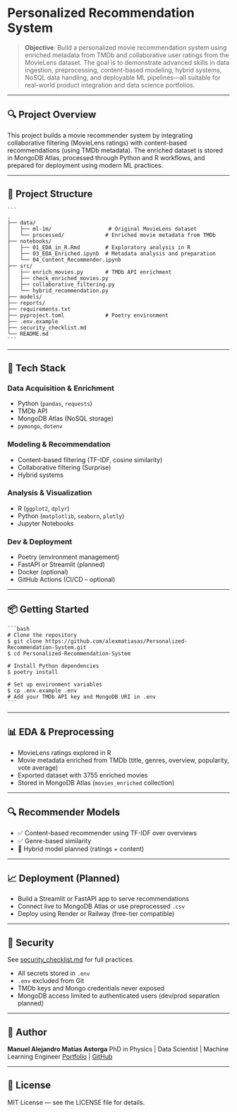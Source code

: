 # Personalized Recommendation System

> **Objective**: Build a personalized movie recommendation system using enriched metadata from TMDb and collaborative user ratings from the MovieLens dataset. The goal is to demonstrate advanced skills in data ingestion, preprocessing, content-based modeling, hybrid systems, NoSQL data handling, and deployable ML pipelines—all suitable for real-world product integration and data science portfolios.

---

## 🔍 Project Overview

This project builds a movie recommender system by integrating collaborative filtering (MovieLens ratings) with content-based recommendations (using TMDb metadata). The enriched dataset is stored in MongoDB Atlas, processed through Python and R workflows, and prepared for deployment using modern ML practices.

---

## 📁 Project Structure

    ```
    .
    ├── data/
    │   ├── ml-1m/                  # Original MovieLens dataset
    │   └── processed/             # Enriched movie metadata from TMDb
    ├── notebooks/
    │   ├── 01_EDA_in_R.Rmd        # Exploratory analysis in R
    │   ├── 03_EDA_Enriched.ipynb  # Metadata analysis and preparation
    │   └── 04_Content_Recommender.ipynb
    ├── src/
    │   ├── enrich_movies.py       # TMDb API enrichment
    │   ├── check_enriched_movies.py
    │   ├── collaborative_filtering.py
    │   └── hybrid_recommendation.py
    ├── models/
    ├── reports/
    ├── requirements.txt
    ├── pyproject.toml             # Poetry environment
    ├── .env.example
    ├── security_checklist.md
    └── README.md
    ```

---

## 🚀 Tech Stack

### Data Acquisition & Enrichment

* Python (`pandas`, `requests`)
* TMDb API
* MongoDB Atlas (NoSQL storage)
* `pymongo`, `dotenv`

### Modeling & Recommendation

* Content-based filtering (TF-IDF, cosine similarity)
* Collaborative filtering (Surprise)
* Hybrid systems

### Analysis & Visualization

* R (`ggplot2`, `dplyr`)
* Python (`matplotlib`, `seaborn`, `plotly`)
* Jupyter Notebooks

### Dev & Deployment

* Poetry (environment management)
* FastAPI or Streamlit (planned)
* Docker (optional)
* GitHub Actions (CI/CD – optional)

---

## 📦 Getting Started

    ```bash
    # Clone the repository
    $ git clone https://github.com/alexmatiasas/Personalized-Recommendation-System.git
    $ cd Personalized-Recommendation-System

    # Install Python dependencies
    $ poetry install

    # Set up environment variables
    $ cp .env.example .env
    # Add your TMDb API key and MongoDB URI in .env
    ```

---

## 📊 EDA & Preprocessing

* MovieLens ratings explored in R
* Movie metadata enriched from TMDb (title, genres, overview, popularity, vote average)
* Exported dataset with 3755 enriched movies
* Stored in MongoDB Atlas (`movies_enriched` collection)

---

## 🔍 Recommender Models

* ✅ Content-based recommender using TF-IDF over overviews
* ✅ Genre-based similarity
* 🧪 Hybrid model planned (ratings + content)

---

## 📈 Deployment (Planned)

* Build a Streamlit or FastAPI app to serve recommendations
* Connect live to MongoDB Atlas or use preprocessed `.csv`
* Deploy using Render or Railway (free-tier compatible)

---

## 🔐 Security

See [security\_checklist.md](./security_checklist.md) for full practices.

* All secrets stored in `.env`
* `.env` excluded from Git
* TMDb keys and Mongo credentials never exposed
* MongoDB access limited to authenticated users (dev/prod separation planned)

---

## 🧠 Author

**Manuel Alejandro Matías Astorga**
PhD in Physics | Data Scientist | Machine Learning Engineer
[Portfolio](https://alexmatiasas.github.io) | [GitHub](https://github.com/alexmatiasas)

---

## 📄 License

MIT License — see the LICENSE file for details.
